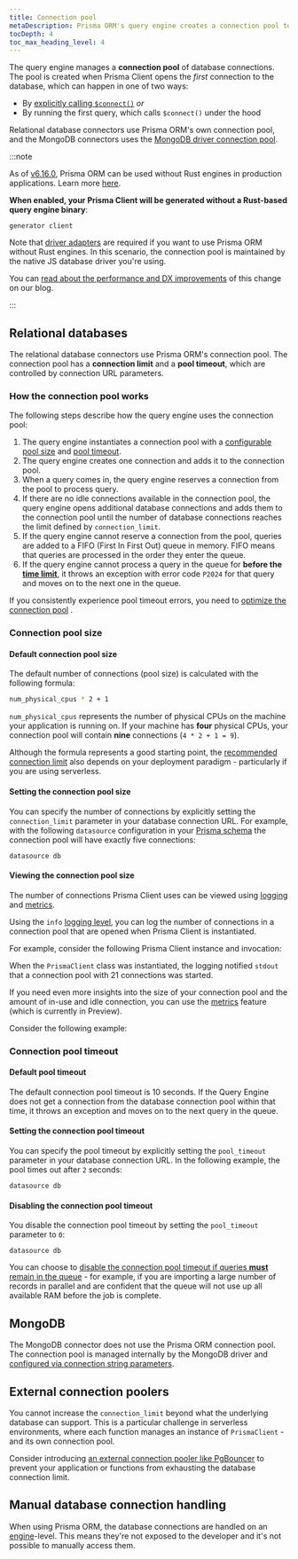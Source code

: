 ```yaml
---
title: Connection pool
metaDescription: Prisma ORM's query engine creates a connection pool to store and manage database connections.
tocDepth: 4
toc_max_heading_level: 4
---
```


The query engine manages a **connection pool** of database connections. The pool is created when Prisma Client opens the _first_ connection to the database, which can happen in one of two ways:

- By [explicitly calling `$connect()`](/orm/prisma-client/setup-and-configuration/databases-connections/connection-management#connect) _or_
- By running the first query, which calls `$connect()` under the hood

Relational database connectors use Prisma ORM's own connection pool, and the MongoDB connectors uses the [MongoDB driver connection pool](https://github.com/mongodb/specifications/blob/master/source/connection-monitoring-and-pooling/connection-monitoring-and-pooling.rst).

:::note

As of [v6.16.0](https://pris.ly/release/6.16.0), Prisma ORM can be used without Rust engines in production applications. Learn more [here](/orm/prisma-client/setup-and-configuration/no-rust-engine).

**When enabled, your Prisma Client will be generated without a Rust-based query engine binary**:

```prisma
generator client
```

Note that [driver adapters](/orm/overview/databases/database-drivers#driver-adapters) are required if you want to use Prisma ORM without Rust engines. In this scenario, the connection pool is maintained by the native JS database driver you're using.

You can [read about the performance and DX improvements](https://www.prisma.io/blog/prisma-orm-without-rust-latest-performance-benchmarks) of this change on our blog.

:::

## Relational databases

The relational database connectors use Prisma ORM's connection pool. The connection pool has a **connection limit** and a **pool timeout**, which are controlled by connection URL parameters.

### How the connection pool works

The following steps describe how the query engine uses the connection pool:

1. The query engine instantiates a connection pool with a [configurable pool size](#setting-the-connection-pool-size) and [pool timeout](#setting-the-connection-pool-timeout).
1. The query engine creates one connection and adds it to the connection pool.
1. When a query comes in, the query engine reserves a connection from the pool to process query.
1. If there are no idle connections available in the connection pool, the query engine opens additional database connections and adds them to the connection pool until the number of database connections reaches the limit defined by `connection_limit`.
1. If the query engine cannot reserve a connection from the pool, queries are added to a FIFO (First In First Out) queue in memory. FIFO means that queries are processed in the order they enter the queue.
1. If the query engine cannot process a query in the queue for **before the [time limit](#default-pool-timeout)**, it throws an exception with error code `P2024` for that query and moves on to the next one in the queue.

If you consistently experience pool timeout errors, you need to [optimize the connection pool](/orm/prisma-client/setup-and-configuration/databases-connections#optimizing-the-connection-pool) .

### Connection pool size

#### Default connection pool size

The default number of connections (pool size) is calculated with the following formula:

```bash
num_physical_cpus * 2 + 1
```

`num_physical_cpus` represents the number of physical CPUs on the machine your application is running on. If your machine has **four** physical CPUs, your connection pool will contain **nine** connections (`4 * 2 + 1 = 9`).

Although the formula represents a good starting point, the [recommended connection limit](/orm/prisma-client/setup-and-configuration/databases-connections#recommended-connection-pool-size) also depends on your deployment paradigm - particularly if you are using serverless.

#### Setting the connection pool size

You can specify the number of connections by explicitly setting the `connection_limit` parameter in your database connection URL. For example, with the following `datasource` configuration in your [Prisma schema](/orm/prisma-schema) the connection pool will have exactly five connections:

```prisma
datasource db
```

#### Viewing the connection pool size

The number of connections Prisma Client uses can be viewed using [logging](/orm/prisma-client/observability-and-logging/logging) and [metrics](/orm/prisma-client/observability-and-logging/metrics).

Using the `info` [logging level](/orm/reference/prisma-client-reference#log-levels), you can log the number of connections in a connection pool that are opened when Prisma Client is instantiated.

For example, consider the following Prisma Client instance and invocation:

When the `PrismaClient` class was instantiated, the logging notified `stdout` that a connection pool with 21 connections was started.

If you need even more insights into the size of your connection pool and the amount of in-use and idle connection, you can use the [metrics](/orm/prisma-client/observability-and-logging/metrics) feature (which is currently in Preview).

Consider the following example:

### Connection pool timeout

#### Default pool timeout

The default connection pool timeout is 10 seconds. If the Query Engine does not get a connection from the database connection pool within that time, it throws an exception and moves on to the next query in the queue.

#### Setting the connection pool timeout

You can specify the pool timeout by explicitly setting the `pool_timeout` parameter in your database connection URL. In the following example, the pool times out after `2` seconds:

```prisma
datasource db
```

#### Disabling the connection pool timeout

You disable the connection pool timeout by setting the `pool_timeout` parameter to `0`:

```prisma
datasource db
```

You can choose to [disable the connection pool timeout if queries **must** remain in the queue](/orm/prisma-client/setup-and-configuration/databases-connections#disabling-the-pool-timeout) - for example, if you are importing a large number of records in parallel and are confident that the queue will not use up all available RAM before the job is complete.

## MongoDB

The MongoDB connector does not use the Prisma ORM connection pool. The connection pool is managed internally by the MongoDB driver and [configured via connection string parameters](https://www.mongodb.com/docs/manual/reference/connection-string-options/#connection-pool-options).

## External connection poolers

You cannot increase the `connection_limit` beyond what the underlying database can support. This is a particular challenge in serverless environments, where each function manages an instance of `PrismaClient` - and its own connection pool.

Consider introducing [an external connection pooler like PgBouncer](/orm/prisma-client/setup-and-configuration/databases-connections#pgbouncer) to prevent your application or functions from exhausting the database connection limit.

## Manual database connection handling

When using Prisma ORM, the database connections are handled on an [engine](https://github.com/prisma/prisma-engines)-level. This means they're not exposed to the developer and it's not possible to manually access them.
